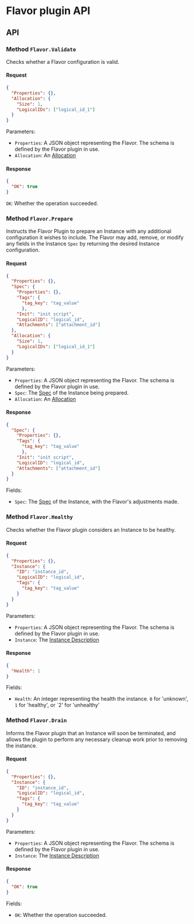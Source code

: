 # Flavor plugin API

<!-- SOURCE-CHECKSUM pkg/spi/flavor/* 76a87deb089dcaaf4e6649d8a999ff827fd8db0b -->

## API

### Method `Flavor.Validate`
Checks whether a Flavor configuration is valid.

#### Request
```json
{
  "Properties": {},
  "Allocation": {
    "Size": 1,
    "LogicalIDs": ["logical_id_1"]
  }
}
```

Parameters:
- `Properties`: A JSON object representing the Flavor.  The schema is defined by the Flavor plugin in use.
- `Allocation`: An [Allocation](types.md#allocation)


#### Response
```json
{
  "OK": true
}
```

`OK`: Whether the operation succeeded.

### Method `Flavor.Prepare`
Instructs the Flavor Plugin to prepare an Instance with any additional configuration it wishes to include.  The Flavor
may add, remove, or modify any fields in the Instance `Spec` by returning the desired Instance configuration.

#### Request
```json
{
  "Properties": {},
  "Spec": {
    "Properties": {},
    "Tags": {
      "tag_key": "tag_value"
      },
    "Init": "init script",
    "LogicalID": "logical_id",
    "Attachments": ["attachment_id"]
  },
  "Allocation": {
    "Size": 1,
    "LogicalIDs": ["logical_id_1"]
  }
}
```

Parameters:
- `Properties`: A JSON object representing the Flavor.  The schema is defined by the Flavor plugin in use.
- `Spec`: The [Spec](types.md#instance-spec) of the Instance being prepared.
- `Allocation`: An [Allocation](types.md#allocation)

#### Response
```json
{
  "Spec": {
    "Properties": {},
    "Tags": {
      "tag_key": "tag_value"
      },
    "Init": "init script",
    "LogicalID": "logical_id",
    "Attachments": ["attachment_id"]
  }
}
```

Fields:
- `Spec`: The [Spec](types.md#instance-spec) of the Instance, with the Flavor's adjustments made.

### Method `Flavor.Healthy`
Checks whether the Flavor plugin considers an Instance to be healthy.

#### Request
```json
{
  "Properties": {},
  "Instance": {
    "ID": "instance_id",
    "LogicalID": "logical_id",
    "Tags": {
      "tag_key": "tag_value"
    }
  }
}
```

Parameters:
- `Properties`: A JSON object representing the Flavor.  The schema is defined by the Flavor plugin in use.
- `Instance`: The [Instance Description](types.md#instance-description)

#### Response
```json
{
  "Health": 1
}
```

Fields:
- `Health`: An integer representing the health the instance. `0` for 'unknown', `1` for 'healthy', or `2' for
  'unhealthy'

### Method `Flavor.Drain`
Informs the Flavor plugin that an Instance will soon be terminated, and allows the plugin to perform any necessary
cleanup work prior to removing the instance.

#### Request
```json
{
  "Properties": {},
  "Instance": {
    "ID": "instance_id",
    "LogicalID": "logical_id",
    "Tags": {
      "tag_key": "tag_value"
    }
  }
}
```

Parameters:
- `Properties`: A JSON object representing the Flavor.  The schema is defined by the Flavor plugin in use.
- `Instance`: The [Instance Description](types.md#instance-description)

#### Response
```json
{
  "OK": true
}
```

Fields:
- `OK`: Whether the operation succeeded.
